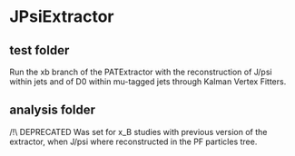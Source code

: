 JPsiExtractor
=============

test folder
-----------

Run the xb branch of the PATExtractor with the reconstruction of J/psi within jets and of D0 within mu-tagged jets through Kalman Vertex Fitters.


analysis folder
---------------

/!\ DEPRECATED
Was set for x_B studies with previous version of the extractor, when J/psi where reconstructed in the PF particles tree.
